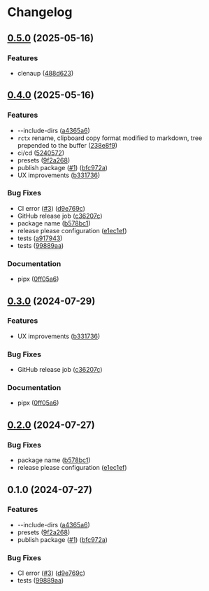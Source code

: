 # Changelog

## [0.5.0](https://github.com/noreff/rctx/compare/v0.4.0...v0.5.0) (2025-05-16)


### Features

* clenaup ([488d623](https://github.com/noreff/rctx/commit/488d623553dec39800de2f9cd0732bacdf6fb261))

## [0.4.0](https://github.com/noreff/rctx/compare/v0.3.0...v0.4.0) (2025-05-16)


### Features

* --include-dirs ([a4365a6](https://github.com/noreff/rctx/commit/a4365a6f8cb5423b06997222bb87d9d63896a58c))
* `rctx` rename, clipboard copy format modified to markdown, tree prepended to the buffer ([238e8f9](https://github.com/noreff/rctx/commit/238e8f913c1678ab737f652aad51d02f92bf1aed))
* ci/cd ([5240572](https://github.com/noreff/rctx/commit/5240572ffc45c84392bcc65ea9441b1383849c10))
* presets ([9f2a268](https://github.com/noreff/rctx/commit/9f2a268bc808d60127364d650a3c88b3a988646c))
* publish package ([#1](https://github.com/noreff/rctx/issues/1)) ([bfc972a](https://github.com/noreff/rctx/commit/bfc972ac83763a2af03da34813774b5619801624))
* UX improvements ([b331736](https://github.com/noreff/rctx/commit/b331736de7c0cc75943200db0b49f321be31af4e))


### Bug Fixes

* CI error ([#3](https://github.com/noreff/rctx/issues/3)) ([d9e769c](https://github.com/noreff/rctx/commit/d9e769c9b61686c2b3967d4e42cb0df49fcabe96))
* GitHub release job ([c36207c](https://github.com/noreff/rctx/commit/c36207c9b067949207fecbbd806ac0c7203833a2))
* package name ([b578bc1](https://github.com/noreff/rctx/commit/b578bc179334336e53c6551a9931c167db387cde))
* release please configuration ([e1ec1ef](https://github.com/noreff/rctx/commit/e1ec1efd8aad933b993924c31ac14824a37d8c2b))
* tests ([a917943](https://github.com/noreff/rctx/commit/a9179439313964fd946e4cc41271db01e19a86df))
* tests ([99889aa](https://github.com/noreff/rctx/commit/99889aa2e81371fb347d13df10f7140f6309ea7e))


### Documentation

* pipx ([0ff05a6](https://github.com/noreff/rctx/commit/0ff05a67007feb0f0093e3dc89d4056e7718277b))

## [0.3.0](https://github.com/tnunamak/rstring/compare/v0.2.0...v0.3.0) (2024-07-29)


### Features

* UX improvements ([b331736](https://github.com/tnunamak/rstring/commit/b331736de7c0cc75943200db0b49f321be31af4e))


### Bug Fixes

* GitHub release job ([c36207c](https://github.com/tnunamak/rstring/commit/c36207c9b067949207fecbbd806ac0c7203833a2))


### Documentation

* pipx ([0ff05a6](https://github.com/tnunamak/rstring/commit/0ff05a67007feb0f0093e3dc89d4056e7718277b))

## [0.2.0](https://github.com/tnunamak/rstring/compare/v0.1.0...v0.2.0) (2024-07-27)


### Bug Fixes

* package name ([b578bc1](https://github.com/tnunamak/rstring/commit/b578bc179334336e53c6551a9931c167db387cde))
* release please configuration ([e1ec1ef](https://github.com/tnunamak/rstring/commit/e1ec1efd8aad933b993924c31ac14824a37d8c2b))

## 0.1.0 (2024-07-27)


### Features

* --include-dirs ([a4365a6](https://github.com/tnunamak/rstring/commit/a4365a6f8cb5423b06997222bb87d9d63896a58c))
* presets ([9f2a268](https://github.com/tnunamak/rstring/commit/9f2a268bc808d60127364d650a3c88b3a988646c))
* publish package ([#1](https://github.com/tnunamak/rstring/issues/1)) ([bfc972a](https://github.com/tnunamak/rstring/commit/bfc972ac83763a2af03da34813774b5619801624))


### Bug Fixes

* CI error ([#3](https://github.com/tnunamak/rstring/issues/3)) ([d9e769c](https://github.com/tnunamak/rstring/commit/d9e769c9b61686c2b3967d4e42cb0df49fcabe96))
* tests ([99889aa](https://github.com/tnunamak/rstring/commit/99889aa2e81371fb347d13df10f7140f6309ea7e))
